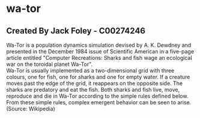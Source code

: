 # wa-tor

## Created By Jack Foley - C00274246

Wa-Tor is a population dynamics simulation devised by A. K. Dewdney and presented in the December 1984 issue of Scientific American in a five-page article entitled "Computer Recreations: Sharks and fish wage an ecological war on the toroidal planet Wa-Tor".  
Wa-Tor is usually implemented as a two-dimensional grid with three colours, one for fish, one for sharks and one for empty water. If a creature moves past the edge of the grid, it reappears on the opposite side. The sharks are predatory and eat the fish. Both sharks and fish live, move, reproduce and die in Wa-Tor according to the simple rules defined below. From these simple rules, complex emergent behavior can be seen to arise. (Source: Wikipedia)
